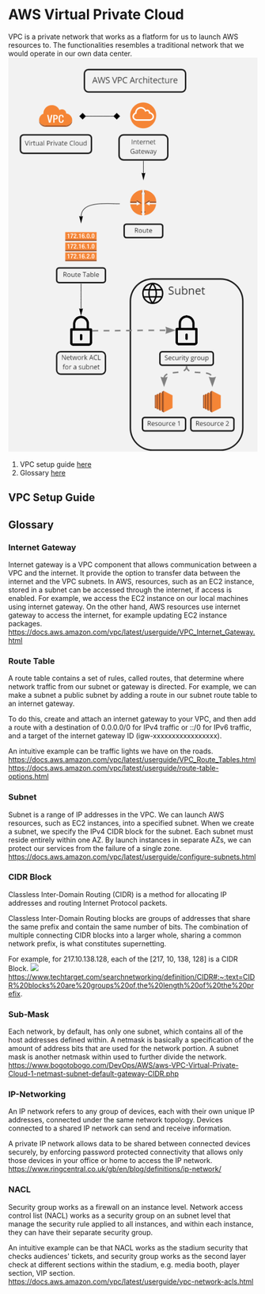 # AWS Virtual Private Cloud
VPC is a private network that works as a flatform for us to launch AWS resources to. The functionalities resembles a traditional network that we would operate in our own data center.  
![VPC-Arch](images/VPC-Arch.png)
1. VPC setup guide [here](#vpc-setup-guide)
2. Glossary [here](#glossary)  

## VPC Setup Guide


## Glossary

### Internet Gateway
Internet gateway is a VPC component that allows communication between a VPC and the internet. It provide the option to transfer data between the internet and the VPC subnets. In AWS, resources, such as an EC2 instance, stored in a subnet can be accessed through the internet, if access is enabled. For example, we access the EC2 instance on our local machines using internet gateway. On the other hand, AWS resources use internet gateway to access the internet, for example updating EC2 instance packages.
https://docs.aws.amazon.com/vpc/latest/userguide/VPC_Internet_Gateway.html  


### Route Table
A route table contains a set of rules, called routes, that determine where network traffic from our subnet or gateway is directed. For example, we can make a subnet a public subnet by adding a route in our subnet route table to an internet gateway.

To do this, create and attach an internet gateway to your VPC, and then add a route with a destination of 0.0.0.0/0 for IPv4 traffic or ::/0 for IPv6 traffic, and a target of the internet gateway ID (igw-xxxxxxxxxxxxxxxxx).  

An intuitive example can be traffic lights we have on the roads.  
https://docs.aws.amazon.com/vpc/latest/userguide/VPC_Route_Tables.html  
https://docs.aws.amazon.com/vpc/latest/userguide/route-table-options.html  


### Subnet
Subnet is a range of IP addresses in the VPC. We can launch AWS resources, such as EC2 instances, into a specified subnet. When we create a subnet, we specify the IPv4 CIDR block for the subnet. Each subnet must reside entirely within one AZ. By launch instances in separate AZs, we can protect our services from the failure of a single zone.  
https://docs.aws.amazon.com/vpc/latest/userguide/configure-subnets.html


### CIDR Block
Classless Inter-Domain Routing (CIDR) is a method for allocating IP addresses and routing Internet Protocol packets.

Classless Inter-Domain Routing blocks are groups of addresses that share the same prefix and contain the same number of bits. The combination of multiple connecting CIDR blocks into a larger whole, sharing a common network prefix, is what constitutes supernetting. 

For example, for 217.10.138.128, each of the [217, 10, 138, 128] is a CIDR Block.
<img src="https://cdn.ttgtmedia.com/rms/onlineImages/CIDR_mobile.jpg" width="400">  
https://www.techtarget.com/searchnetworking/definition/CIDR#:~:text=CIDR%20blocks%20are%20groups%20of,the%20length%20of%20the%20prefix.  

### Sub-Mask
Each network, by default, has only one subnet, which contains all of the host addresses defined within. A netmask is basically a specification of the amount of address bits that are used for the network portion. A subnet mask is another netmask within used to further divide the network.  
https://www.bogotobogo.com/DevOps/AWS/aws-VPC-Virtual-Private-Cloud-1-netmast-subnet-default-gateway-CIDR.php  

### IP-Networking
An IP network refers to any group of devices, each with their own unique IP addresses, connected under the same network topology. Devices connected to a shared IP network can send and receive information. 

A private IP network allows data to be shared between connected devices securely, by enforcing password protected connectivity that allows only those devices in your office or home to access the IP network.  
https://www.ringcentral.co.uk/gb/en/blog/definitions/ip-network/  

### NACL
Security group works as a firewall on an instance level. Network access control list (NACL) works as a security group on an subnet level that manage the security rule applied to all instances, and within each instance, they can have their separate security group. 

An intuitive example can be that NACL works as the stadium security that checks audiences' tickets, and security group works as the second layer check at different sections within the stadium, e.g. media booth, player section, VIP section.  
https://docs.aws.amazon.com/vpc/latest/userguide/vpc-network-acls.html